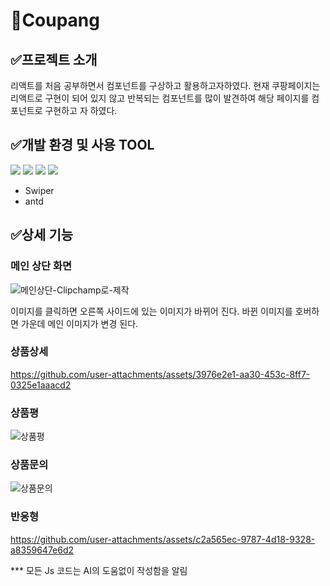 # 📖Coupang
## ✅프로젝트 소개
<div>리액트를 처음 공부하면서 컴포넌트를 구상하고 활용하고자하였다. 현재 쿠팡페이지는 리액트로 구현이 되어 있지 않고 반복되는 컴포넌트를 많이 발견하여 해당 페이지를 컴포넌트로 구현하고 자 하였다.</div>

## ✅개발 환경 및 사용 TOOL
<div>
  <img src="https://img.shields.io/badge/React-61DAFB?style=for-the-badge&logo=React&logoColor=white">
  <img src="https://img.shields.io/badge/CSS-1572B6?style=for-the-badge&logo=css3&logoColor=white" />
  <img src="https://img.shields.io/badge/JavaScript-F7DF1E?style=for-the-badge&logo=javascript&logoColor=white" />
  <img src="https://img.shields.io/badge/Github-181717?style=for-the-badge&logo=github&logoColor=white" />
</div>

<div>
  <ul>
    <li>Swiper</li>
    <li>antd</li>
  </ul>
</div>

## ✅상세 기능
### 메인 상단 화면
![메인상단-Clipchamp로-제작](https://github.com/user-attachments/assets/736def31-d966-4f03-b66b-30e7295dc93b)
<div>이미지를 클릭하면 오른쪽 사이드에 있는 이미지가 바뀌어 진다. 바뀐 이미지를 호버하면 가운데 메인 이미지가 변경 된다.</div>

### 상품상세
https://github.com/user-attachments/assets/3976e2e1-aa30-453c-8ff7-0325e1aaacd2

### 상품평
![상품평](https://github.com/user-attachments/assets/05a0e13b-c6ff-42b5-a9d3-a1184b71169d)


### 상품문의
![상품문의](https://github.com/user-attachments/assets/ff4cb617-5ed7-44a1-8df1-fd90fd87cde5)


### 반응형
https://github.com/user-attachments/assets/c2a565ec-9787-4d18-9328-a8359647e6d2

<div>*** 모든 Js 코드는 AI의 도움없이 작성함을 알림</div>

